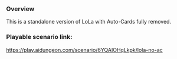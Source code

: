 ### Overview
This is a standalone version of LoLa with Auto-Cards fully removed.
### Playable scenario link:
https://play.aidungeon.com/scenario/6YQAIOHqLkpk/lola-no-ac
